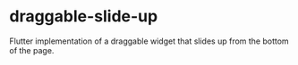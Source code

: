 # draggable-slide-up
Flutter implementation of a draggable widget that slides up from the bottom of the page.
